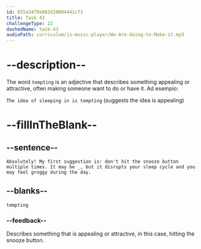 ```yaml
---
id: 655a3470e882d10004441cf3
title: Task 43
challengeType: 22
dashedName: task-43
audioPath: curriculum/js-music-player/We-Are-Going-to-Make-it.mp3
---
```


<!--
AUDIO REFERENCE: 
Expert: Absolutely! My first suggestion is: don't hit the snooze button multiple times. It may be tempting, but it disrupts your sleep cycle and you may feel groggy during the day.
-->

# --description--

The word `tempting` is an adjective that describes something appealing or attractive, often making someone want to do or have it. Ad esempio:

`The idea of sleeping in is tempting` (suggests the idea is appealing)

# --fillInTheBlank--

## --sentence--

`Absolutely! My first suggestion is: don't hit the snooze button multiple times. It may be _, but it disrupts your sleep cycle and you may feel groggy during the day.`

## --blanks--

`tempting`

### --feedback--

Describes something that is appealing or attractive, in this case, hitting the snooze button.
